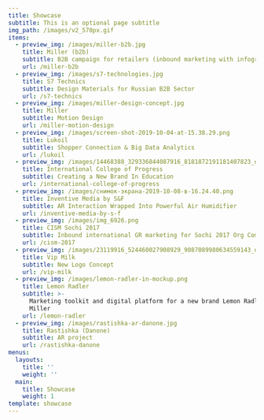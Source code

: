 ```yaml
---
title: Showcase
subtitle: This is an optional page subtitle
img_path: /images/v2_570px.gif
items:
  - preview_img: /images/miller-b2b.jpg
    title: Miller (b2b)
    subtitle: B2B campaign for retailers (inbound marketing with infographics & PWA
    url: /miller-b2b
  - preview_img: /images/s7-technologies.jpg
    title: S7 Technics
    subtitle: Design Materials for Russian B2B Sector
    url: /s7-technics
  - preview_img: /images/miller-design-concept.jpg
    title: Miller
    subtitle: Motion Design
    url: /miller-motion-design
  - preview_img: /images/screen-shot-2019-10-04-at-15.38.29.png
    title: Lukoil
    subtitle: Shopper Connection & Big Data Analytics
    url: /lukoil
  - preview_img: /images/14468388_329336844087916_8181872191181407823_o.jpg
    title: International College of Progress
    subtitle: Creating a New Brand In Education
    url: /international-college-of-progress
  - preview_img: /images/снимок-экрана-2019-10-08-в-16.24.40.png
    title: Inventive Media by S&F
    subtitle: AR Interaction Wrapped Into Powerful Air Humidifier
    url: /inventive-media-by-s-f
  - preview_img: /images/img_6926.png
    title: CISM Sochi 2017
    subtitle: Inbound international GR marketing for Sochi 2017 Org Committee
    url: /cism-2017
  - preview_img: /images/23119916_524460027908929_9087089980634559143_o.jpg
    title: Vip Milk
    subtitle: New Logo Concept
    url: /vip-milk
  - preview_img: /images/lemon-radler-in-mockup.png
    title: Lemon Radler
    subtitle: >-
      Marketing toolkit and digital platform for a new brand Lemon Radler by
      Miller
    url: /lemon-radler
  - preview_img: /images/rastishka-ar-danone.jpg
    title: Rastishka (Danone)
    subtitle: AR project
    url: /rastishka-danone
menus:
  layouts:
    title: ''
    weight: ''
  main:
    title: Showcase
    weight: 1
template: showcase
---
```


